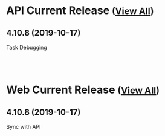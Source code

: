
# API Current Release <small>([View All](/API.md))</small>
## 4.10.8 (2019-10-17)
Task Debugging

<br><br>
# Web Current Release <small>([View All](/Web.md))</small>
## 4.10.8 (2019-10-17)
Sync with API

  